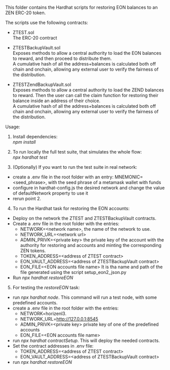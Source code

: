 This folder contains the Hardhat scripts for restoring EON balances to an ZEN ERC-20 token.

The scripts use the following contracts:

- ZTEST.sol<br>
The ERC-20 contract

- ZTESTBackupVault.sol<br>
Exposes methods to allow a central authority to load the EON balances to reward, and then proceed to distribute them.<br>
A cumulative hash of all the address+balances is calculated both off chain and onchain, allowing any external user to verify the fairness of the distribution.

- ZTESTZendBackupVault.sol<br>
Exposes methods to allow a central authority to load the ZEND balances to reward. Then the user can call the claim function for restoring their balance inside an address of their choice.<br>
A cumulative hash of all the address+balances is calculated both off chain and onchain, allowing any external user to verify the fairness of the distribution.

Usage:

1. Install dependencies:<br>
<i>npm install</i>

2. To run locally the full test suite, that simulates the whole flow:<br>
<i>npx hardhat test</i>

3. (Optionally) If you want to run the test suite in real network:
- create a .env file in the root folder with an entry: MNEMONIC=<seed_phrase>, with the seed phrase of a metamask wallet with funds
- configure in hardhat-config.js the desired network and change the value of defaultNetwork property to use it
- rerun point 2.

4. To run the Hardhat task for restoring the EON accounts:<br>
- Deploy on the network the ZTEST and ZTESTBackupVault contracts.  
- Create a .env file in the root folder with the entries: 
    - NETWORK=\<network name\>, the name of the network to use. 
    - NETWORK_URL=\<network url\>
    - ADMIN_PRIVK=\<private key\> the private key of the account with the authority for restoring and accounts and minting the corresponding ZEN tokens. 
    - TOKEN_ADDRESS=\<address of ZTEST contract\>
    - EON_VAULT_ADDRESS=\<address of ZTESTBackupVault contract\>
    - EON_FILE=\<EON accounts file name\> It is tha name and path of the file generated using the script setup_eon2_json.py
- Run <i>npx hardhat restoreEON</i>
5. For testing the <i>restoreEON</i> task:
 - run <i>npx hardhat node</i>. This command will run a test node, with some predefined accounts.
 - create a .env file in the root folder with the entries: 
    - NETWORK=horizenl3. 
    - NETWORK_URL=http://127.0.0.1:8545
    - ADMIN_PRIVK=\<private key\> private key of one of the predefined accounts
    - EON_FILE=\<EON accounts file name\>
 - run <i>npx hardhat contractSetup</i>. This will deploy the needed contracts. 
 - Set the contract addresses in .env file:
    - TOKEN_ADDRESS=\<address of ZTEST contract\>
    - EON_VAULT_ADDRESS=\<address of ZTESTBackupVault contract\>
 - run <i>npx hardhat restoreEON</i>
